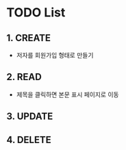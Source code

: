 # TODO List

## 1. CREATE

- 저자를 회원가입 형태로 만들기

## 2. READ

- 제목을 클릭하면 본문 표시 페이지로 이동

## 3. UPDATE

## 4. DELETE


